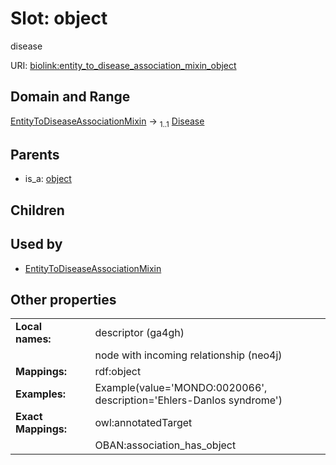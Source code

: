 
# Slot: object


disease

URI: [biolink:entity_to_disease_association_mixin_object](https://w3id.org/biolink/entity_to_disease_association_mixin_object)


## Domain and Range

[EntityToDiseaseAssociationMixin](EntityToDiseaseAssociationMixin.md) &#8594;  <sub>1..1</sub> [Disease](Disease.md)

## Parents

 *  is_a: [object](object.md)

## Children


## Used by

 * [EntityToDiseaseAssociationMixin](EntityToDiseaseAssociationMixin.md)

## Other properties

|  |  |  |
| --- | --- | --- |
| **Local names:** | | descriptor (ga4gh) |
|  | | node with incoming relationship (neo4j) |
| **Mappings:** | | rdf:object |
| **Examples:** | | Example(value='MONDO:0020066', description='Ehlers-Danlos syndrome') |
| **Exact Mappings:** | | owl:annotatedTarget |
|  | | OBAN:association_has_object |


